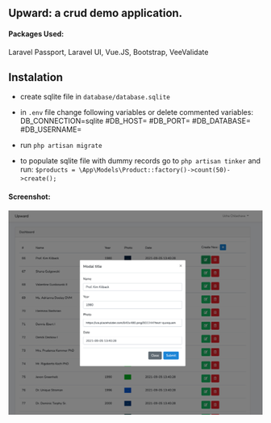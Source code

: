 ## Upward: a crud demo application. 
#### Packages Used: 
Laravel Passport, Laravel UI, Vue.JS, Bootstrap, VeeValidate

## Instalation

- create sqlite file in `database/database.sqlite`

- in `.env` file change following variables or delete commented variables:
DB_CONNECTION=sqlite
#DB_HOST=
#DB_PORT=
#DB_DATABASE=
#DB_USERNAME=

- run `php artisan migrate` 
- to populate sqlite file with dummy records go to `php artisan tinker` and run:
  `$products = \App\Models\Product::factory()->count(50)->create();`

#### Screenshot:
<img src="./demo.png" alt="Demo" width="800"/>

